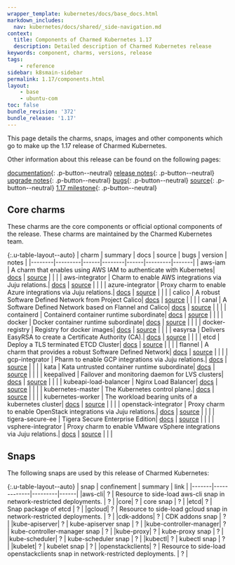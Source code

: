 ```yaml
---
wrapper_template: kubernetes/docs/base_docs.html
markdown_includes:
  nav: kubernetes/docs/shared/_side-navigation.md
context:
  title: Components of Charmed Kubernetes 1.17
  description: Detailed description of Charmed Kubernetes release
keywords: component, charms, versions, release
tags:
    - reference
sidebar: k8smain-sidebar
permalink: 1.17/components.html
layout:
    - base
    - ubuntu-com
toc: false
bundle_revision: '372'
bundle_release: '1.17'
---
```


This page details the charms, snaps, images and other components
which go to make up the 1.17 release of Charmed Kubernetes.

Other information about this release can be found on the following pages:

 [documentation][]{: .p-button--neutral} [release notes][]{: .p-button--neutral}
 [upgrade notes][]{: .p-button--neutral} [bugs][]{: .p-button--neutral}
 [source][]{: .p-button--neutral} [1.17 milestone][]{: .p-button--neutral}

## Core charms

These charms are the core components or official optional components of the
release. These charms are maintained by the Charmed Kubernetes team.

{:.u-table-layout--auto}
| charm  | summary | docs | source | bugs | version | notes |
|--------|---------|------|--------|------|---------|-------|
| aws-iam | A charm that enables using AWS IAM to authenticate with Kubernetes| [docs](/kubernetes/docs/1.17/charm-aws-iam) | [source](https://github.com/charmed-kubernetes/charm-aws-iam) | | |
| aws-integrator | Charm to enable AWS integrations via Juju relations.| [docs](/kubernetes/docs/1.17/charm-aws-integrator) | [source](https://github.com/juju-solutions/charm-aws-integrator) | | |
| azure-integrator | Proxy charm to enable Azure integrations via Juju relations.| [docs](/kubernetes/docs/1.17/charm-azure-integrator) | [source](https://github.com/juju-solutions/charm-azure-integrator) | | |
| calico | A robust Software Defined Network from Project Calico| [docs](/kubernetes/docs/1.17/charm-calico) | [source](https://github.com/juju-solutions/layer-calico) | | |
| canal | A Software Defined Network based on Flannel and Calico| [docs](/kubernetes/docs/1.17/charm-canal) | [source](https://github.com/juju-solutions/layer-canal) | | |
| containerd | Containerd container runtime subordinate| [docs](/kubernetes/docs/1.17/charm-containerd) | [source]() | | |
| docker | Docker container runtime subordinate| [docs](/kubernetes/docs/1.17/charm-docker) | [source]() | | |
| docker-registry | Registry for docker images| [docs](/kubernetes/docs/1.17/charm-docker-registry) | [source](https://github.com/CanonicalLtd/docker-registry-charm) | | |
| easyrsa | Delivers EasyRSA to create a Certificate Authority (CA).| [docs](/kubernetes/docs/1.17/charm-easyrsa) | [source](https://github.com/charmed-kubernetes/layer-easyrsa) | | |
| etcd | Deploy a TLS terminated ETCD Cluster| [docs](/kubernetes/docs/1.17/charm-etcd) | [source](https://github.com/charmed-kubernetes/layer-etcd) | | |
| flannel | A charm that provides a robust Software Defined Network| [docs](/kubernetes/docs/1.17/charm-flannel) | [source](https://github.com/coreos/flannel) | | |
| gcp-integrator | Pharm to enable GCP integrations via Juju relations.| [docs](/kubernetes/docs/1.17/charm-gcp-integrator) | [source](https://github.com/juju-solutions/charm-gcp-integrator) | | |
| kata | Kata untrusted container runtime subordinate| [docs](/kubernetes/docs/1.17/charm-kata) | [source]() | | |
| keepalived | Failover and monitoring daemon for LVS clusters| [docs](/kubernetes/docs/1.17/charm-keepalived) | [source](https://github.com/juju-solutions/charm-keepalived) | | |
| kubeapi-load-balancer | Nginx Load Balancer| [docs](/kubernetes/docs/1.17/charm-kubeapi-load-balancer) | [source](https://nginx.org/en/) | | |
| kubernetes-master | The Kubernetes control plane.| [docs](/kubernetes/docs/1.17/charm-kubernetes-master) | [source](https://github.com/charmed-kubernetes/charm-kubernetes-master) | | |
| kubernetes-worker | The workload bearing units of a kubernetes cluster| [docs](/kubernetes/docs/1.17/charm-kubernetes-worker) | [source](https://github.com/charmed-kubernetes/charm-kubernetes-worker) | | |
| openstack-integrator | Proxy charm to enable OpenStack integrations via Juju relations.| [docs](/kubernetes/docs/1.17/charm-openstack-integrator) | [source](https://github.com/juju-solutions/charm-openstack-integrator) | | |
| tigera-secure-ee | Tigera Secure Enterprise Edition| [docs](/kubernetes/docs/1.17/charm-tigera-secure-ee) | [source](https://github.com/charmed-kubernetes/charm-tigera-secure-ee) | | |
| vsphere-integrator | Proxy charm to enable VMware vSphere integrations via Juju relations.| [docs](/kubernetes/docs/1.17/charm-vsphere-integrator) | [source](https://github.com/juju-solutions/charm-vsphere-integrator) | | |


## Snaps

The following snaps are used by this release of Charmed Kubernetes:

{:.u-table-layout--auto}
| snap  | confinement | summary | link |
|-------|-------------|---------|------|
|aws-cli| ? | Resource to side-load aws-cli snap in network-restricted deployments. | ? |
|core| ? | core snap | ? |
|etcd| ? | Snap package of etcd | ? |
|gcloud| ? | Resource to side-load gcloud snap in network-restricted deployments. | ? |
|cdk-addons| ? | CDK addons snap | ? |
|kube-apiserver| ? | kube-apiserver snap | ? |
|kube-controller-manager| ? | kube-controller-manager snap | ? |
|kube-proxy| ? | kube-proxy snap | ? |
|kube-scheduler| ? | kube-scheduler snap | ? |
|kubectl| ? | kubectl snap | ? |
|kubelet| ? | kubelet snap | ? |
|openstackclients| ? | Resource to side-load openstackclients snap in network-restricted deployments. | ? |


<!-- LINKS -->
[documentation]: /kubernetes/docs/
[release notes]: /kubernetes/docs/release-notes#1.17
[upgrade notes]: /kubernetes/docs/
[bugs]: /kubernetes/docs/
[source]: /kubernetes/docs/
[1.17 milestone]: /kubernetes/docs/


